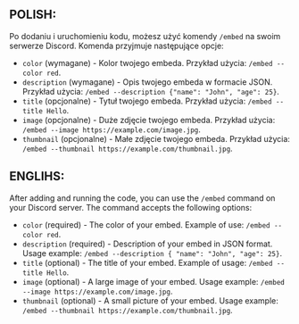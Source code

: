 ## POLISH:
Po dodaniu i uruchomieniu kodu, możesz użyć komendy `/embed` na swoim serwerze Discord. Komenda przyjmuje następujące opcje:

- `color` (wymagane) - Kolor twojego embeda. Przykład użycia: `/embed --color red`.
- `description` (wymagane) - Opis twojego embeda w formacie JSON. Przykład użycia: `/embed --description {"name": "John", "age": 25}`.
- `title` (opcjonalne) - Tytuł twojego embeda. Przykład użycia: `/embed --title Hello`.
- `image` (opcjonalne) - Duże zdjęcie twojego embeda. Przykład użycia: `/embed --image https://example.com/image.jpg`.
- `thumbnail` (opcjonalne) - Małe zdjęcie twojego embeda. Przykład użycia: `/embed --thumbnail https://example.com/thumbnail.jpg`.

## ENGLIHS:
After adding and running the code, you can use the `/embed` command on your Discord server. The command accepts the following options:

- `color` (required) - The color of your embed. Example of use: `/embed --color red`.
- `description` (required) - Description of your embed in JSON format. Usage example: `/embed --description { "name": "John", "age": 25}`.
- `title` (optional) - The title of your embed. Example of usage: `/embed --title Hello`.
- `image` (optional) - A large image of your embed. Usage example: `/embed --image https://example.com/image.jpg`.
- `thumbnail` (optional) - A small picture of your embed. Usage example: `/embed --thumbnail https://example.com/thumbnail.jpg`.
